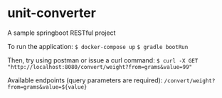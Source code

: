 # unit-converter
A sample springboot RESTful project

To run the application:
`$ docker-compose up`
`$ gradle bootRun`

Then, try using postman or issue a curl command:
`$ curl -X GET "http://localhost:8080/convert/weight?from=grams&value=99"`

Available endpoints (query parameters are required):
`/convert/weight?from=grams&value=${value}`